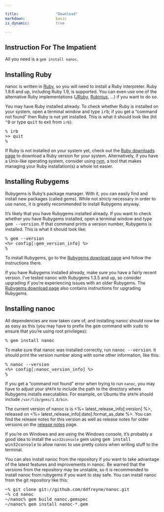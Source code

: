```yaml
---

title:                 "Download"
markdown:              basic
is_dynamic:            true

---
```


Instruction For The Impatient
-----------------------------

All you need is a `gem install nanoc`.

Installing Ruby
---------------

nanoc is written in [Ruby](http://ruby-lang.org/), so you will need to install a Ruby interpreter. Ruby 1.8.6 and up, including Ruby 1.9, is supported. You can even use one of the alternative Ruby implementations ([JRuby](http://jruby.org/), [Rubinius](http://rubini.us/), …) if you want to do so.

You may have Ruby installed already. To check whether Ruby is installed on your system, open a terminal window and type <kbd>irb</kbd>; if you get a “command not found” then Ruby is not yet installed. This is what it should look like (hit <kbd>⌃D</kbd> or type <kbd>quit</kbd> to exit from `irb`):

<pre title="Checking whether Ruby is installed"><span class="prompt">%</span> <kbd>irb</kbd>
>> <kbd>quit</kbd>
<span class="prompt">%</span> </pre>

If Ruby is not installed on your system yet, check out the [Ruby downloads page](http://www.ruby-lang.org/en/downloads/) to download a Ruby version for your system. Alternatively, if you have a Unix-like operating system, consider using [rvm](http://rvm.beginrescueend.com/), a tool that makes managing your Ruby installation(s) a whole lot easier.

Installing Rubygems
-------------------

Rubygems is Ruby’s package manager. With it, you can easily find and install new packages (called _gems_). While not _stricly_ necessary in order to use nanoc, it is greatly recommended to install Rubygems anyway.

It’s likely that you have Rubygems installed already. If you want to check whether you have Rubygems installed, open a terminal window and type <kbd>gem --version</kbd>. If that command prints a version number, Rubygems is installed. This is what it should look like:

<pre title="Checking whether Rubygems is installed"><span class="prompt">%</span> <kbd>gem --version</kbd>
<%= config[:gem_version_info] %>
<span class="prompt">%</span> </pre>

To install Rubygems, go to the [Rubygems download page](http://rubygems.org/pages/download) and follow the instructions there.

If you have Rubygems installed already, make sure you have a fairly recent version. I’ve tested nanoc with Rubygems 1.3.5 and up, so consider upgrading if you’re experiencing issues with an older Rubygems. The [Rubygems download page](http://rubygems.org/pages/download) also contains instructions for upgrading Rubygems.

Installing nanoc
----------------

All dependencies are now taken care of, and installing nanoc should now be as easy as this (you may have to prefix the <kbd>gem</kbd> command with <kbd>sudo</kbd> to ensure that you’re using root privileges):

<pre title="Installing nanoc"><span class="prompt">%</span> <kbd>gem install nanoc</kbd></pre>

To make sure that nanoc was installed correctly, run <kbd>nanoc --version</kbd>. It should print the version number along with some other information, like this:

<pre title="Checking whether nanoc is correctly installed"><span class="prompt">%</span> <kbd>nanoc --version</kbd>
<%= config[:nanoc_version_info] %>
<span class="prompt">%</span> </pre>

If you get a “command not found” error when trying to run `nanoc`, you may have to adjust your `$PATH` to include the path to the directory where Rubygems installs executables. For example, on Ubuntu the `$PATH` should include `/var/lib/gems/1.8/bin`.

The current version of nanoc is is <%= latest_release_info[:version] %>, released on <%= latest_release_info[:date].format_as_date %>. You can find the release notes for this version as well as release notes for older versions on the [release notes](/release-notes/) page.

If you’re on Windows and are using the Windows console, it’s probably a good idea to install the `win32console` gem using <kbd>gem install win32console</kbd> to allow nanoc to use pretty colors when writing stuff to the terminal.

You can also install nanoc from the repository if you want to take advantage of the latest features and improvements in nanoc. Be warned that the versions from the repository may be unstable, so it is recommended to install nanoc from rubygems if you want to stay safe. You can install nanoc from the git repository like this:

<pre title="Installing nanoc from the git repository"><span class="prompt">~%</span> <kbd>git clone git://github.com/ddfreyne/nanoc.git</kbd>
<span class="prompt">~%</span> <kbd>cd nanoc</kbd>
<span class="prompt">~/nanoc%</span> <kbd>gem build nanoc.gemspec</kbd>
<span class="prompt">~/nanoc%</span> <kbd>gem install nanoc-*.gem</kbd></pre>
